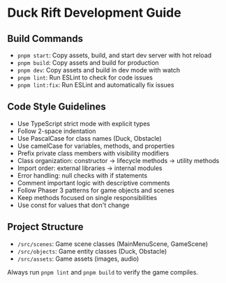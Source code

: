 # Duck Rift Development Guide

## Build Commands

- `pnpm start`: Copy assets, build, and start dev server with hot reload
- `pnpm build`: Copy assets and build for production
- `pnpm dev`: Copy assets and build in dev mode with watch
- `pnpm lint`: Run ESLint to check for code issues
- `pnpm lint:fix`: Run ESLint and automatically fix issues

## Code Style Guidelines

- Use TypeScript strict mode with explicit types
- Follow 2-space indentation
- Use PascalCase for class names (Duck, Obstacle)
- Use camelCase for variables, methods, and properties
- Prefix private class members with visibility modifiers
- Class organization: constructor → lifecycle methods → utility methods
- Import order: external libraries → internal modules
- Error handling: null checks with if statements
- Comment important logic with descriptive comments
- Follow Phaser 3 patterns for game objects and scenes
- Keep methods focused on single responsibilities
- Use const for values that don't change

## Project Structure

- `/src/scenes`: Game scene classes (MainMenuScene, GameScene)
- `/src/objects`: Game entity classes (Duck, Obstacle)
- `/src/assets`: Game assets (images, audio)

Always run `pnpm lint` and `pnpm build` to verify the game compiles.
